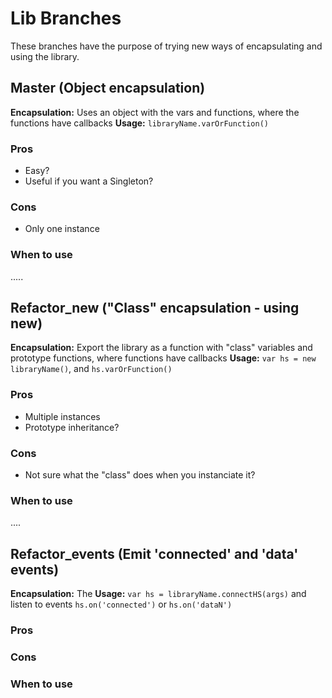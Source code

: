 # Lib Branches

These branches have the purpose of trying new ways of encapsulating and using the library.

## Master (Object encapsulation)

**Encapsulation:** Uses an object with the vars and functions, where the functions have callbacks
**Usage:** `libraryName.varOrFunction()`

### Pros

* Easy?
* Useful if you want a Singleton?

### Cons

* Only one instance

### When to use

.....

## Refactor_new ("Class" encapsulation - using new)

**Encapsulation:** Export the library as a function with "class" variables and prototype functions, where functions have callbacks
**Usage:** `var hs = new libraryName()`, and `hs.varOrFunction()`


### Pros

* Multiple instances
* Prototype inheritance?

### Cons

* Not sure what the "class" does when you instanciate it?

### When to use
....

## Refactor_events (Emit 'connected' and 'data' events)

**Encapsulation:** The
**Usage:** `var hs = libraryName.connectHS(args)` and listen to events `hs.on('connected')` or `hs.on('dataN')`

### Pros

### Cons

### When to use